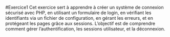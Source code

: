 #Exercice1
Cet exercice sert à apprendre à créer un système de connexion sécurisé avec PHP, en utilisant un formulaire de login, en vérifiant les identifiants via un fichier de configuration, en gérant les erreurs, et en protégeant les pages grâce aux sessions. L’objectif est de comprendre comment gérer l’authentification, les sessions utilisateur, et la déconnexion.
